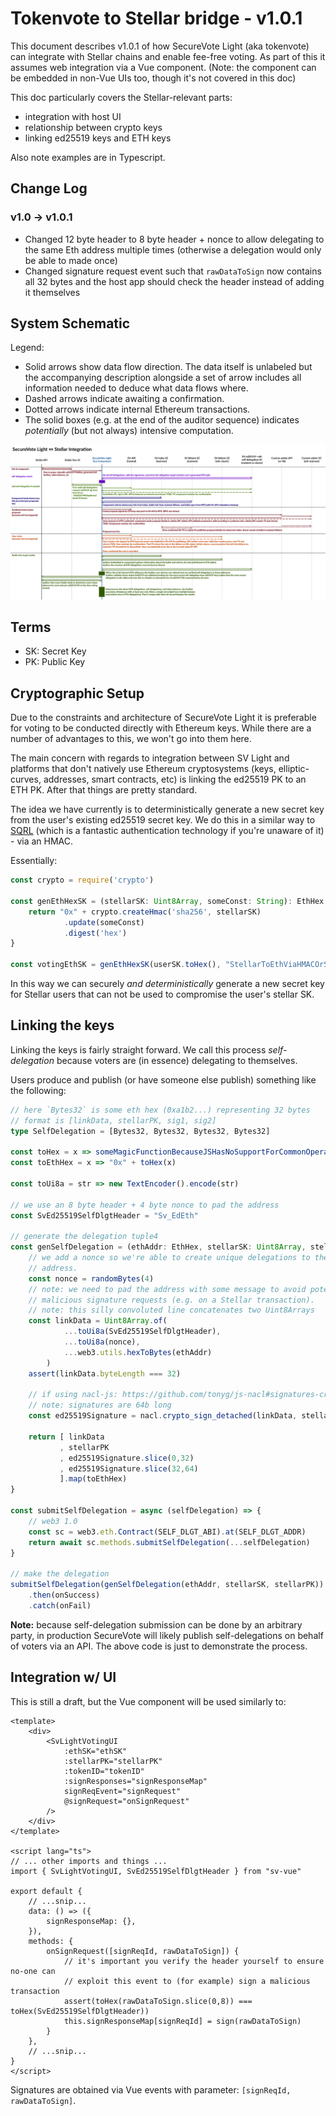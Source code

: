 # Tokenvote to Stellar bridge - v1.0.1

This document describes v1.0.1 of how SecureVote Light (aka tokenvote) can integrate with Stellar chains and enable fee-free voting.
As part of this it assumes web integration via a Vue component. (Note: the component can be embedded in non-Vue UIs too, though it's not covered in this doc)

This doc particularly covers the Stellar-relevant parts:

* integration with host UI
* relationship between crypto keys
* linking ed25519 keys and ETH keys

Also note examples are in Typescript.

## Change Log

### v1.0 -> v1.0.1

* Changed 12 byte header to 8 byte header + nonce to allow delegating to the same Eth address multiple times (otherwise a delegation would only be able to made once)
* Changed signature request event such that `rawDataToSign` now contains all 32 bytes and the host app should check the header instead of adding it themselves

## System Schematic

Legend:
* Solid arrows show data flow direction. The data itself is unlabeled but the accompanying description alongside a set of arrow includes all information needed to deduce what data flows where.
* Dashed arrows indicate awaiting a confirmation.
* Dotted arrows indicate internal Ethereum transactions.
* The solid boxes  (e.g. at the end of the auditor sequence) indicates *potentially* (but not always) intensive computation.

[![Schematic showing interactions between entities for Stellar integration. Includes component initialization, proposal creation, voting, and auditing.](../img/tokenvote-stellar-schematic.png)](../img/tokenvote-stellar-schematic.png)

## Terms

* SK: Secret Key
* PK: Public Key

## Cryptographic Setup

Due to the constraints and architecture of SecureVote Light it is preferable for voting to be conducted directly with Ethereum keys. While there are a number of advantages to this, we won't go into them here.

The main concern with regards to integration between SV Light and platforms that don't natively use Ethereum cryptosystems (keys, elliptic-curves, addresses, smart contracts, etc) is linking the ed25519 PK to an ETH PK. After that things are pretty standard.

The idea we have currently is to deterministically generate a new secret key from the user's existing ed25519 secret key. We do this in a similar way to [SQRL](https://www.grc.com/sqrl/sqrl.htm) (which is a fantastic authentication technology if you're unaware of it) - via an HMAC.

Essentially:

```typescript
const crypto = require('crypto')

const genEthHexSK = (stellarSK: Uint8Array, someConst: String): EthHex => {
    return "0x" + crypto.createHmac('sha256', stellarSK)
            .update(someConst)
            .digest('hex')
}

const votingEthSK = genEthHexSK(userSK.toHex(), "StellarToEthViaHMACOrSomething")
```

In this way we can securely *and deterministically* generate a new secret key for Stellar users that can not be used to compromise the user's stellar SK.

## Linking the keys

Linking the keys is fairly straight forward. We call this process *self-delegation* because voters are (in essence) delegating to themselves.

Users produce and publish (or have someone else publish) something like the following:

```typescript
// here `Bytes32` is some eth hex (0xa1b2...) representing 32 bytes
// format is [linkData, stellarPK, sig1, sig2]
type SelfDelegation = [Bytes32, Bytes32, Bytes32, Bytes32]

const toHex = x => someMagicFunctionBecauseJSHasNoSupportForCommonOperationsFacepalm(x)
const toEthHex = x => "0x" + toHex(x)

const toUi8a = str => new TextEncoder().encode(str)

// we use an 8 byte header + 4 byte nonce to pad the address
const SvEd25519SelfDlgtHeader = "Sv_EdEth"

// generate the delegation tuple4
const genSelfDelegation = (ethAddr: EthHex, stellarSK: Uint8Array, stellarPK: Uint8Array): SelfDelegation => {
    // we add a nonce so we're able to create unique delegations to the same
    // address.
    const nonce = randomBytes(4)
    // note: we need to pad the address with some message to avoid potential
    // malicious signature requests (e.g. on a Stellar transaction).
    // note: this silly convoluted line concatenates two Uint8Arrays
    const linkData = Uint8Array.of(
            ...toUi8a(SvEd25519SelfDlgtHeader),
            ...toUi8a(nonce),
            ...web3.utils.hexToBytes(ethAddr)
        )
    assert(linkData.byteLength === 32)

    // if using nacl-js: https://github.com/tonyg/js-nacl#signatures-crypto_sign
    // note: signatures are 64b long
    const ed25519Signature = nacl.crypto_sign_detached(linkData, stellarSK)

    return [ linkData
           , stellarPK
           , ed25519Signature.slice(0,32)
           , ed25519Signature.slice(32,64)
           ].map(toEthHex)
}

const submitSelfDelegation = async (selfDelegation) => {
    // web3 1.0
    const sc = web3.eth.Contract(SELF_DLGT_ABI).at(SELF_DLGT_ADDR)
    return await sc.methods.submitSelfDelegation(...selfDelegation)
}

// make the delegation
submitSelfDelegation(genSelfDelegation(ethAddr, stellarSK, stellarPK))
    .then(onSuccess)
    .catch(onFail)
```

**Note:** because self-delegation submission can be done by an arbitrary party, in production SecureVote will likely publish self-delegations on behalf of voters via an API. The above code is just to demonstrate the process.

## Integration w/ UI

This is still a draft, but the Vue component will be used similarly to:

```vue
<template>
    <div>
        <SvLightVotingUI
            :ethSK="ethSK"
            :stellarPK="stellarPK"
            :tokenID="tokenID"
            :signResponses="signResponseMap"
            signReqEvent="signRequest"
            @signRequest="onSignRequest"
        />
    </div>
</template>

<script lang="ts">
// ... other imports and things ...
import { SvLightVotingUI, SvEd25519SelfDlgtHeader } from "sv-vue"

export default {
    // ...snip...
    data: () => ({
        signResponseMap: {},
    }),
    methods: {
        onSignRequest([signReqId, rawDataToSign]) {
            // it's important you verify the header yourself to ensure no-one can
            // exploit this event to (for example) sign a malicious transaction
            assert(toHex(rawDataToSign.slice(0,8)) === toHex(SvEd25519SelfDlgtHeader))
            this.signResponseMap[signReqId] = sign(rawDataToSign)
        }
    },
    // ...snip...
}
</script>
```

Signatures are obtained via Vue events with parameter: `[signReqId, rawDataToSign]`.
